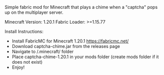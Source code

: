 Simple fabric mod for Minecraft that plays a chime when a "captcha" pops up on the multiplayer server.

Minecraft Version: 1.20.1 
Fabric Loader: >=1.15.77

Install Instructions:
- Install FabricMC for Minecraft 1.20.1 https://fabricmc.net/
- Download captcha-chime.jar from the releases page
- Navigate to /.minecraft/ folder
- Place captcha-chime-1.20.1 in your mods folder (create mods folder if it does not exist)
- Enjoy!
